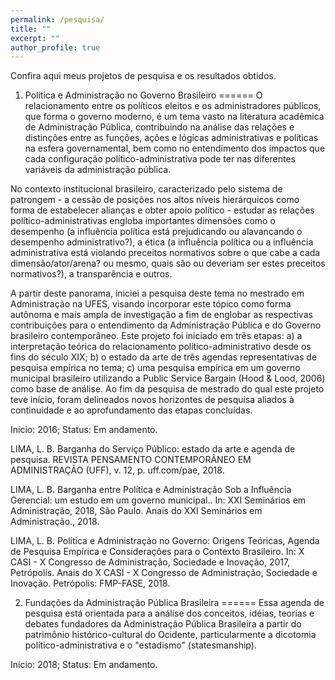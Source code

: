 ```yaml
---
permalink: /pesquisa/
title: ""
excerpt: ""
author_profile: true
---
```


Confira aqui meus projetos de pesquisa e os resultados obtidos.

1) Política e Administração no Governo Brasileiro
======
O relacionamento entre os políticos eleitos e os administradores públicos, que forma o governo moderno, é um tema vasto na literatura acadêmica de Administração Pública, contribuindo na análise das relações e distinções entre as funções, ações e lógicas administrativas e políticas na esfera governamental, bem como no entendimento dos impactos que cada configuração político-administrativa pode ter nas diferentes variáveis da administração pública.

No contexto institucional brasileiro, caracterizado pelo sistema de patrongem - a cessão de posições nos altos níveis hierárquicos como forma de estabelecer alianças e obter apoio político - estudar as relações político-administrativas engloba importantes dimensões como o desempenho (a influência política está prejudicando ou alavancando o desempenho administrativo?), a ética (a influência política ou a influência administrativa está violando preceitos normativos sobre o que cabe a cada dimensão/ator/arena? ou mesmo, quais são ou deveriam ser estes preceitos normativos?), a transparência e outros. 

A partir deste panorama, iniciei a pesquisa deste tema no mestrado em Administração na UFES, visando incorporar este tópico como forma autônoma e mais ampla de investigação a fim de englobar as respectivas contribuições para o entendimento da Administração Pública e do Governo brasileiro contemporâneo. Este projeto foi iniciado em três etapas: a) a interpretação teórica do relacionamento político-administrativo desde os fins do século XIX; b) o estado da arte de três agendas representativas de pesquisa empírica no tema; c) uma pesquisa empírica em um governo municipal brasileiro utilizando a Public Service Bargain (Hood & Lood, 2006) como base de análise. Ao fim da pesquisa de mestrado do qual este projeto teve início, foram delineados novos horizontes de pesquisa aliados à continuidade e ao aprofundamento das etapas concluídas.

Início: 2016;
Status: Em andamento.

LIMA, L. B. Barganha do Serviço Público: estado da arte e agenda de pesquisa. REVISTA PENSAMENTO CONTEMPORÂNEO EM ADMINISTRAÇÃO (UFF), v. 12, p. uff.com/pae, 2018.

LIMA, L. B. Barganha entre Política e Administração Sob a Influência Gerencial: um estudo em um governo municipal.. In: XXI Seminários em Administração, 2018, São Paulo. Anais do XXI Seminários em Administração., 2018.

LIMA, L. B. Política e Administração no Governo: Origens Teóricas, Agenda de Pesquisa Empírica e Considerações para o Contexto Brasileiro. In: X CASI - X Congresso de Administração, Sociedade e Inovação, 2017, Petrópolis. Anais do X CASI - X Congresso de Administração, Sociedade e Inovação. Petrópolis: FMP-FASE, 2018.


2) Fundações da Administração Pública Brasileira
====== 
Essa agenda de pesquisa está orientada para a análise dos conceitos, idéias, teorias e debates fundadores da Administração Pública Brasileira a partir do patrimônio histórico-cultural do Ocidente, particularmente a dicotomia político-administrativa e o "estadismo" (statesmanship).

Início: 2018;
Status: Em andamento.
